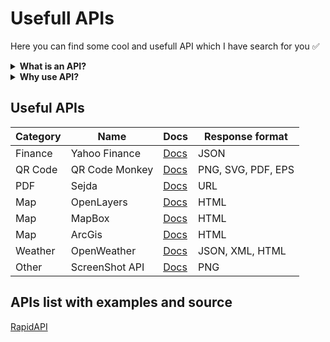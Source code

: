 # Usefull APIs

Here you can find some cool and usefull API which I have search for you ✅

<details>
  <summary><b>What is an API?</b></summary>
  Application programming interface, an software solution which enable two applications to <b>talk together</b>. In our case, your application will <b>request</b> one of the site below and get an response in the <b>specified format</b>.
</details>
<details>
  <summary><b>Why use API?</b></summary>
  - APIs provide a huge amount of functionality, which can be used to develop your own applications or websites.<br>
  - APIs make your work faster and make the entire workflow smoother.<br>
  - APIs provide greater flexibility in delivering services and allows them to be shared and distributed more easily.
</details>

## Useful APIs

| Category | Name           | Docs                                                          | Response format              |
|----------|----------------|---------------------------------------------------------------|------------------------------|
| Finance  | Yahoo Finance  | [Docs](https://www.yahoofinanceapi.com/)                      | JSON                         |
| QR Code  | QR Code Monkey | [Docs](https://www.qrcode-monkey.com/qr-code-api-with-logo/)  | PNG, SVG, PDF, EPS           |
| PDF      | Sejda          | [Docs](https://www.sejda.com/developers#web-open-files)       | URL                          |
| Map      | OpenLayers     | [Docs](https://openlayers.org/)                               | HTML                         |
| Map      | MapBox         | [Docs](https://docs.mapbox.com/)                              | HTML                         |
| Map      | ArcGis         | [Docs](https://developers.arcgis.com/javascript/latest/)      | HTML                         |
| Weather  | OpenWeather    | [Docs](https://openweathermap.org/)                           | JSON, XML, HTML              |
| Other    | ScreenShot API | [Docs](https://docs.screenshotapi.net/?ref=redirect)          | PNG                          |

## APIs list with examples and source

[RapidAPI](https://rapidapi.com/)
